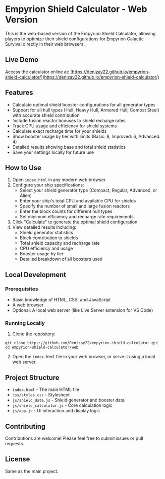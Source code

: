 # Empyrion Shield Calculator - Web Version

This is the web-based version of the Empyrion Shield Calculator, allowing players to optimize their shield configurations for Empyrion Galactic Survival directly in their web browsers.

## Live Demo

Access the calculator online at: [https://denizay22.github.io/empyrion-shield-calculator/](https://denizay22.github.io/empyrion-shield-calculator/)

## Features

- Calculate optimal shield booster configurations for all generator types
- Support for all hull types (Hull, Heavy Hull, Armored Hull, Combat Steel) with accurate shield contribution
- Include fusion reactor bonuses to shield recharge rates
- Track CPU usage and efficiency for shield systems
- Calculate exact recharge time for your shields
- Show booster usage by tier with limits (Basic: 8, Improved: 6, Advanced: 4)
- Detailed results showing base and total shield statistics
- Save your settings locally for future use

## How to Use

1. Open `index.html` in any modern web browser
2. Configure your ship specifications:
   - Select your shield generator type (Compact, Regular, Advanced, or Alien)
   - Enter your ship's total CPU and available CPU for shields
   - Specify the number of small and large fusion reactors
   - Enter the block counts for different hull types
   - Set minimum efficiency and recharge rate requirements
3. Click "Calculate" to generate the optimal shield configuration
4. View detailed results including:
   - Shield generator statistics
   - Block contribution to shields
   - Total shield capacity and recharge rate
   - CPU efficiency and usage
   - Booster usage by tier
   - Detailed breakdown of all boosters used

## Local Development

### Prerequisites

- Basic knowledge of HTML, CSS, and JavaScript
- A web browser
- Optional: A local web server (like Live Server extension for VS Code)

### Running Locally

1. Clone the repository:
```
git clone https://github.com/Denizay22/empyrion-shield-calculator.git
cd empyrion-shield-calculator/web
```

2. Open the `index.html` file in your web browser, or serve it using a local web server.

## Project Structure

- `index.html` - The main HTML file
- `css/styles.css` - Stylesheet
- `js/shield_data.js` - Shield generator and booster data
- `js/shield_calculator.js` - Core calculation logic
- `js/app.js` - UI interaction and display logic

## Contributing

Contributions are welcome! Please feel free to submit issues or pull requests.

## License

Same as the main project.
